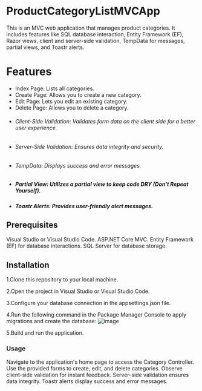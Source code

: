 # ProductCategoryListMVCApp
This is an MVC web application that manages product categories. It includes features like SQL database interaction, Entity Framework (EF), Razor views, client and server-side validation, TempData for messages, partial views, and Toastr alerts.

# Features
  - Index Page: Lists all categories.
  - Create Page: Allows you to create a new category.
  - Edit Page: Lets you edit an existing category.
  - Delete Page: Allows you to delete a category.
  - ###### Client-Side Validation: Validates form data on the client side for a better user experience.
  - ###### Server-Side Validation: Ensures data integrity and security.
  - ###### TempData: Displays success and error messages.
  - ##### Partial View: Utilizes a partial view to keep code DRY (Don't Repeat Yourself).
  - ##### Toastr Alerts: Provides user-friendly alert messages.
## Prerequisites
Visual Studio or Visual Studio Code.
ASP.NET Core MVC.
Entity Framework (EF) for database interactions.
SQL Server for database storage.

## Installation
1.Clone this repository to your local machine.

2.Open the project in Visual Studio or Visual Studio Code.

3.Configure your database connection in the appsettings.json file.

4.Run the following command in the Package Manager Console to apply migrations and create the database:
![image](https://github.com/Md-Ruhul-Amin-Rony/ProductCategoryListMVCApp/assets/112938703/ab820608-da91-4473-b216-cf19714fdad9)


5.Build and run the application.

### Usage
Navigate to the application's home page to access the Category Controller.
Use the provided forms to create, edit, and delete categories.
Observe client-side validation for instant feedback.
Server-side validation ensures data integrity.
Toastr alerts display success and error messages.
